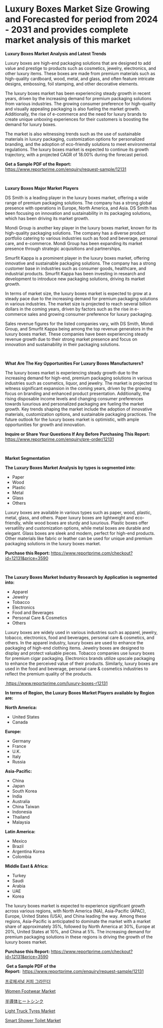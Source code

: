 <p><h1>Luxury Boxes Market Size Growing and Forecasted for period from 2024 - 2031 and provides complete market analysis of this market</h1></p><p><strong>Luxury Boxes Market Analysis and Latest Trends</strong></p>
<p><p>Luxury boxes are high-end packaging solutions that are designed to add value and prestige to products such as cosmetics, jewelry, electronics, and other luxury items. These boxes are made from premium materials such as high-quality cardboard, wood, metal, and glass, and often feature intricate designs, embossing, foil stamping, and other decorative elements.</p><p>The luxury boxes market has been experiencing steady growth in recent years, driven by the increasing demand for premium packaging solutions from various industries. The growing consumer preference for high-quality and visually appealing packaging is also fueling the market growth. Additionally, the rise of e-commerce and the need for luxury brands to create unique unboxing experiences for their customers is boosting the demand for luxury boxes.</p><p>The market is also witnessing trends such as the use of sustainable materials in luxury packaging, customization options for personalized branding, and the adoption of eco-friendly solutions to meet environmental regulations. The luxury boxes market is expected to continue its growth trajectory, with a projected CAGR of 18.00% during the forecast period.</p></p>
<p><strong>Get a Sample PDF of the Report:&nbsp;</strong> <a href="https://www.reportprime.com/enquiry/request-sample/12131">https://www.reportprime.com/enquiry/request-sample/12131</a></p>
<p>&nbsp;</p>
<p><strong>Luxury Boxes Major Market Players</strong></p>
<p><p>DS Smith is a leading player in the luxury boxes market, offering a wide range of premium packaging solutions. The company has a strong global presence with operations in Europe, North America, and Asia. DS Smith has been focusing on innovation and sustainability in its packaging solutions, which has been driving its market growth.</p><p>Mondi Group is another key player in the luxury boxes market, known for its high-quality packaging solutions. The company has a diverse product portfolio catering to various industries such as food and beverage, personal care, and e-commerce. Mondi Group has been expanding its market presence through strategic acquisitions and partnerships.</p><p>Smurfit Kappa is a prominent player in the luxury boxes market, offering innovative and sustainable packaging solutions. The company has a strong customer base in industries such as consumer goods, healthcare, and industrial products. Smurfit Kappa has been investing in research and development to introduce new packaging solutions, driving its market growth.</p><p>In terms of market size, the luxury boxes market is expected to grow at a steady pace due to the increasing demand for premium packaging solutions in various industries. The market size is projected to reach several billion dollars in the coming years, driven by factors such as the rise in e-commerce sales and growing consumer preference for luxury packaging.</p><p>Sales revenue figures for the listed companies vary, with DS Smith, Mondi Group, and Smurfit Kappa being among the top revenue generators in the luxury boxes market. These companies have been experiencing steady revenue growth due to their strong market presence and focus on innovation and sustainability in their packaging solutions.</p></p>
<p>&nbsp;</p>
<p><strong>What Are The Key Opportunities For Luxury Boxes Manufacturers?</strong></p>
<p><p>The luxury boxes market is experiencing steady growth due to the increasing demand for high-end, premium packaging solutions in various industries such as cosmetics, liquor, and jewelry. The market is projected to witness significant expansion in the coming years, driven by the growing focus on branding and enhanced product presentation. Additionally, the rising disposable income levels and changing consumer preferences towards luxurious and personalized packaging are fueling the market growth. Key trends shaping the market include the adoption of innovative materials, customization options, and sustainable packaging practices. The future outlook for the luxury boxes market is optimistic, with ample opportunities for growth and innovation.</p></p>
<p><strong>Inquire or Share Your Questions If Any Before Purchasing This Report:</strong> <a href="https://www.reportprime.com/enquiry/pre-order/12131">https://www.reportprime.com/enquiry/pre-order/12131</a></p>
<p>&nbsp;</p>
<p><strong>Market Segmentation</strong></p>
<p><strong>The Luxury Boxes Market Analysis by types is segmented into:</strong></p>
<p><ul><li>Paper</li><li>Wood</li><li>Plastic</li><li>Metal</li><li>Glass</li><li>Others</li></ul></p>
<p><p>Luxury boxes are available in various types such as paper, wood, plastic, metal, glass, and others. Paper luxury boxes are lightweight and eco-friendly, while wood boxes are sturdy and luxurious. Plastic boxes offer versatility and customization options, while metal boxes are durable and elegant. Glass boxes are sleek and modern, perfect for high-end products. Other materials like fabric or leather can be used for unique and premium packaging solutions in the luxury boxes market.</p></p>
<p><strong>Purchase this Report:&nbsp;</strong><a href="https://www.reportprime.com/checkout?id=12131&price=3590">https://www.reportprime.com/checkout?id=12131&price=3590</a></p>
<p>&nbsp;</p>
<p><strong>The Luxury Boxes Market Industry Research by Application is segmented into:</strong></p>
<p><ul><li>Apparel</li><li>Jewelry</li><li>Tobacco</li><li>Electronics</li><li>Food and Beverages</li><li>Personal Care & Cosmetics</li><li>Others</li></ul></p>
<p><p>Luxury boxes are widely used in various industries such as apparel, jewelry, tobacco, electronics, food and beverages, personal care & cosmetics, and others. In the apparel industry, luxury boxes are used to enhance the packaging of high-end clothing items. Jewelry boxes are designed to display and protect valuable pieces. Tobacco companies use luxury boxes for premium cigar packaging. Electronics brands utilize upscale packaging to enhance the perceived value of their products. Similarly, luxury boxes are used in the food and beverage, personal care & cosmetics industries to reflect the premium quality of the products.</p></p>
<p><a href="https://www.reportprime.com/luxury-boxes-r12131">&nbsp;https://www.reportprime.com/luxury-boxes-r12131</a></p>
<p><strong>In terms of Region, the Luxury Boxes Market Players available by Region are:</strong></p>
<p>
    <p> <strong> North America: </strong>
        <ul>
            <li>United States</li>
            <li>Canada</li>
        </ul>
        </p> 
    <p> <strong> Europe: </strong>
        <ul>
            <li>Germany</li>
            <li>France</li>
            <li>U.K.</li>
            <li>Italy</li>
            <li>Russia</li>
        </ul>
        </p> 
    <p> <strong> Asia-Pacific: </strong>
        <ul>
            <li>China</li>
            <li>Japan</li>
            <li>South Korea</li>
            <li>India</li>
            <li>Australia</li>
            <li>China Taiwan</li>
            <li>Indonesia</li>
            <li>Thailand</li>
            <li>Malaysia</li>
        </ul>
        </p> 
    <p> <strong> Latin America: </strong>
        <ul>
            <li>Mexico</li>
            <li>Brazil</li>
            <li>Argentina Korea</li>
            <li>Colombia</li>
        </ul>
        </p> 
    <p> <strong> Middle East & Africa: </strong>
        <ul>
            <li>Turkey</li>
            <li>Saudi</li>
            <li>Arabia</li>
            <li>UAE</li>
            <li>Korea</li>
        </ul>
    </p>
    </p>
<p><p>The luxury boxes market is expected to experience significant growth across various regions, with North America (NA), Asia-Pacific (APAC), Europe, United States (USA), and China leading the way. Among these regions, Asia-Pacific is anticipated to dominate the market with a market share of approximately 35%, followed by North America at 30%, Europe at 20%, United States at 10%, and China at 5%. The increasing demand for premium packaging solutions in these regions is driving the growth of the luxury boxes market.</p></p>
<p><strong>Purchase this Report: </strong><a href="https://www.reportprime.com/checkout?id=12131&price=3590">https://www.reportprime.com/checkout?id=12131&price=3590</a></p>
<p>&nbsp;<strong>Get a Sample PDF of the Report:&nbsp;&nbsp;</strong><a href="https://www.reportprime.com/enquiry/request-sample/12131">https://www.reportprime.com/enquiry/request-sample/12131</a></p>
<p><strong></strong></p>
<p><p><a href="https://github.com/EthaWolf/Market-Research-Report-List-1/blob/main/993169767869.md">프로페셔널 커피 그라인더</a></p><p><a href="https://github.com/HarmonyBogan1944/Market-Research-Report-List-1/blob/main/women-footwear-market.md">Women Footwear Market</a></p><p><a href="https://github.com/RaeJenkins1952/Market-Research-Report-List-1/blob/main/806186170250.md">半導体ヒートシンク</a></p><p><a href="https://www.linkedin.com/pulse/light-truck-tyres-market-size-evaluating-its-trends-growth-projections-bc9qe">Light Truck Tyres Market</a></p><p><a href="https://issuu.com/reportprime-2/docs/smart-shower-toilet-market-size-2030.pptx">Smart Shower Toilet Market</a></p></p>